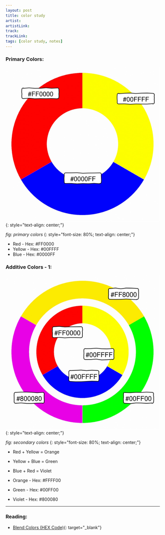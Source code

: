 ```yaml
---
layout: post
title: color study
artist: 
artistLink: 
track: 
trackLink: 
tags: [color study, notes]
---
```


### Primary Colors: 

![Typical Web Page](/media/blogAssets/colorStudy/primary.svg)
{: style="text-align: center;"}

*fig: primary colors*
{: style="font-size: 80%; text-align: center;"}

- Red - Hex: #FF0000
- Yellow - Hex: #00FFFF
- Blue - Hex: #0000FF

### Additive Colors - 1:

![Typical Web Page](/media/blogAssets/colorStudy/secondary.svg)
{: style="text-align: center;"}

*fig: secondary colors*
{: style="font-size: 80%; text-align: center;"}

- Red + Yellow = Orange
- Yellow + Blue = Green
- Blue + Red = Violet

- Orange - Hex: #FFFF00
- Green - Hex: #00FF00
- Violet - Hex: #800080


-----

### Reading: <br>

* [Blend Colors (HEX Code)](https://meyerweb.com/eric/tools/color-blend/#:::hex){: target="_blank"}



